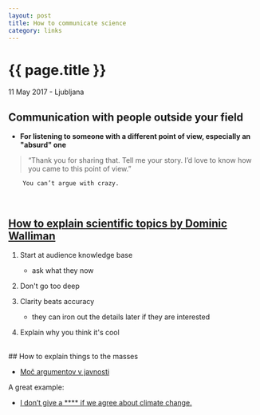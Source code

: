 ```yaml
---
layout: post
title: How to communicate science
category: links
---
```


{{ page.title }}
================

<p class="meta">11 May 2017 - Ljubljana</p>

## Communication with people outside your field

- **For listening to someone with a different point of view, especially an "absurd" one** 

>“Thank you for sharing that. Tell me your story. I’d love to know how you came to this point of view.” 

        You can’t argue with crazy.

<br>

## [How to explain scientific topics by Dominic Walliman](https://www.youtube.com/watch?v=ARWBdfWpDyc)

1. Start at audience knowledge base
   * ask what they now

2. Don't go too deep

3. Clarity beats accuracy
   * they can iron out the details later if they are interested
   
   
4. Explain why you think it's cool
<br>
## How to explain things to the masses
<br>

- [Moč argumentov v javnosti](http://www.kvarkadabra.net/2017/04/argumenti-v-javnosti/?utm_source=feedburner&utm_medium=feed&utm_campaign=Feed%3A+kvarkadabra+%28Kvarkadabra%29)

A great example: 
- [I don’t give a **** if we agree about climate change.](https://www.facebook.com/notes/arnold-schwarzenegger/i-dont-give-a-if-we-agree-about-climate-change/10153855713574658)

